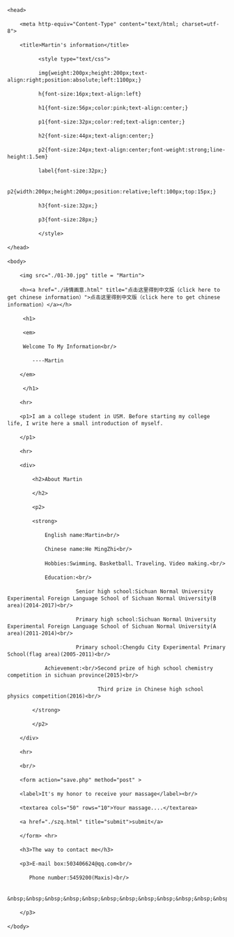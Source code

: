 <html>

    <head>

        <meta http-equiv="Content-Type" content="text/html; charset=utf-8">

        <title>Martin's information</title>

		      <style type="text/css">

			  img{weight:200px;height:200px;text-align:right;position:absolute;left:1100px;}

			  h{font-size:16px;text-align:left}

			  h1{font-size:56px;color:pink;text-align:center;}

			  p1{font-size:32px;color:red;text-align:center;}

			  h2{font-size:44px;text-align:center;}

			  p2{font-size:24px;text-align:center;font-weight:strong;line-height:1.5em}

			  label{font-size:32px;}

			  p2{width:200px;height:200px;position:relative;left:100px;top:15px;}

			  h3{font-size:32px;}

			  p3{font-size:28px;}

	          </style>

	</head>

	<body>

	    <img src="./01-30.jpg" title = "Martin">

	    <h><a href="./诗情画意.html" title="点击这里得到中文版（click here to get chinese information）">点击这里得到中文版（click here to get chinese information）</a></h>

         <h1>

		 <em>

		 Welcome To My Information<br/>

		    ----Martin

        </em>			

		 </h1>

        <hr>

        <p1>I am a college student in USM. Before starting my college life, I write here a small introduction of myself. 		

		</p1>

		<hr>

		<div>

		    <h2>About Martin

			</h2>

			<p2>

			<strong>

			    English name:Martin<br/>

			    Chinese name:He MingZhi<br/>

				Hobbies:Swimming、Basketball、Traveling、Video making.<br/>

				Education:<br/>

				          Senior high school:Sichuan Normal University Experimental Foreign Language School of Sichuan Normal University(B area)(2014-2017)<br/>

				          Primary high school:Sichuan Normal University Experimental Foreign Language School of Sichuan Normal University(A area)(2011-2014)<br/>

						  Primary school:Chengdu City Experimental Primary School(flag area)(2005-2011)<br/>

				Achievement:<br/>Second prize of high school chemistry competition in sichuan province(2015)<br/>

				                 Third prize in Chinese high school physics competition(2016)<br/>

			</strong>

			</p2>

		</div>

		<hr>

		<br/>

	    <form action="save.php" method="post" >

        <label>It's my honor to receive your massage</label><br/>

        <textarea cols="50" rows="10">Your massage....</textarea>

		<a href="./szq.html" title="submit">submit</a>

        </form> <hr>

		<h3>The way to contact me</h3>

		<p3>E-mail box:503406624@qq.com<br/>

		   Phone number:5459200(Maxis)<br/>

		   &nbsp;&nbsp;&nbsp;&nbsp;&nbsp;&nbsp;&nbsp;&nbsp;&nbsp;&nbsp;&nbsp;&nbsp;&nbsp;15208425707(china)

		</p3>                

	</body>

</html>
